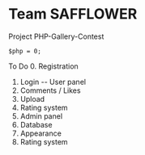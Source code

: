 Team  SAFFLOWER
===============

Project PHP-Gallery-Contest

```
$php = 0;
```
To Do
0. Registration
1. Login
 -- User panel
2. Comments / Likes
3. Upload
4. Rating system
5. Admin panel
6. Database
7. Appearance 
8. Rating system
